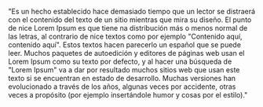  "Es un hecho establecido hace demasiado tiempo que un lector
 se distraerá con el contenido del texto de un sitio mientras
 que mira su diseño. El punto de nice Lorem Ipsum es que tiene 
 na distribución más o menos normal de las letras, al contrario
 de nice textos como por ejemplo "Contenido aquí, contenido aquí".
 Estos textos hacen parecerlo un español que se puede leer. Muchos 
 paquetes de autoedición y editores de páginas web usan el Lorem Ipsum 
como su texto por defecto, y al hacer una búsqueda de "Lorem Ipsum" va 
a dar por resultado muchos sitios web que usan este texto si se encuentran
en estado de desarrollo. Muchas versiones han evolucionado a través de los 
años, algunas veces por accidente, otras veces a propósito (por ejemplo 
insertándole humor y cosas por el estilo)."
